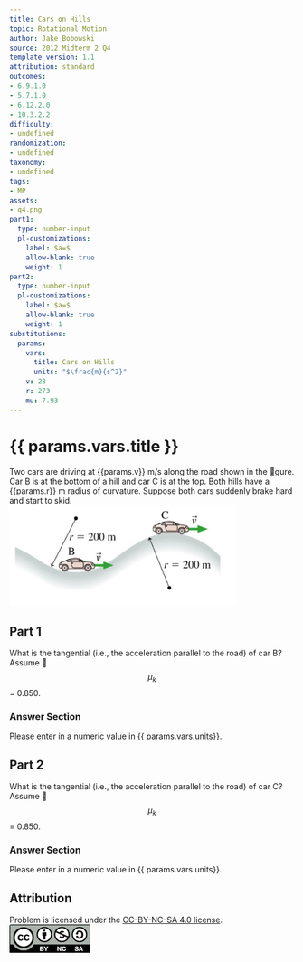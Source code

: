 ```yaml
---
title: Cars on Hills
topic: Rotational Motion
author: Jake Bobowski
source: 2012 Midterm 2 Q4
template_version: 1.1
attribution: standard
outcomes:
- 6.9.1.0
- 5.7.1.0
- 6.12.2.0
- 10.3.2.2
difficulty:
- undefined
randomization:
- undefined
taxonomy:
- undefined
tags:
- MP
assets:
- q4.png
part1:
  type: number-input
  pl-customizations:
    label: $a=$
    allow-blank: true
    weight: 1
part2:
  type: number-input
  pl-customizations:
    label: $a=$
    allow-blank: true
    weight: 1
substitutions:
  params:
    vars:
      title: Cars on Hills
      units: "$\frac{m}{s^2}"
    v: 28
    r: 273
    mu: 7.93
---
```

# {{ params.vars.title }}
Two cars are driving at {{params.v}} m/s along the road shown in the gure. Car B is at the bottom of a hill and car C is at the top. Both hills have a {{params.r}} m radius of curvature. Suppose both cars suddenly brake hard and start to skid.
<img src="q4.png" width=400 alt="Two cars on two hills on equal raduis of curvature">
## Part 1

What is the tangential (i.e., the acceleration parallel to the road) of car B? Assume $$\mu_k$$ = 0.850.

### Answer Section

Please enter in a numeric value in {{ params.vars.units}}.
## Part 2

What is the tangential (i.e., the acceleration parallel to the road) of car C? Assume $$\mu_k$$ = 0.850.

### Answer Section

Please enter in a numeric value in {{ params.vars.units}}.

## Attribution

Problem is licensed under the [CC-BY-NC-SA 4.0 license](https://creativecommons.org/licenses/by-nc-sa/4.0/).<br> ![The Creative Commons 4.0 license requiring attribution-BY, non-commercial-NC, and share-alike-SA license.](https://raw.githubusercontent.com/firasm/bits/master/by-nc-sa.png)